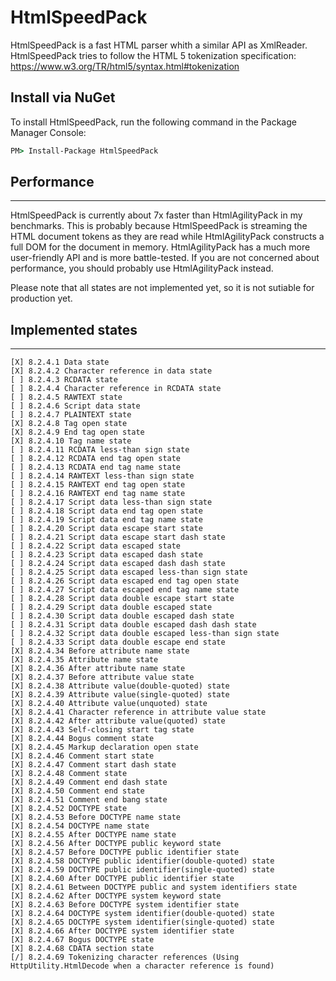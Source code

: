 # HtmlSpeedPack
HtmlSpeedPack is a fast HTML parser whith a similar API as XmlReader. HtmlSpeedPack tries to follow the HTML 5 tokenization specification:
https://www.w3.org/TR/html5/syntax.html#tokenization

## Install via NuGet
To install HtmlSpeedPack, run the following command in the Package Manager Console:

```cmd
PM> Install-Package HtmlSpeedPack
```

## Performance
-----------
HtmlSpeedPack is currently about 7x faster than HtmlAgilityPack in my benchmarks. This is probably because HtmlSpeedPack is streaming the HTML document tokens as they are read while HtmlAgilityPack constructs a full DOM for the document in memory. HtmlAgilityPack has a much more user-friendly API and is more battle-tested. If you are not concerned about performance, you should probably use HtmlAgilityPack instead.

Please note that all states are not implemented yet, so it is not sutiable for production yet.

## Implemented states
------------------
```
[X] 8.2.4.1 Data state
[X] 8.2.4.2 Character reference in data state
[ ] 8.2.4.3 RCDATA state
[ ] 8.2.4.4 Character reference in RCDATA state
[ ] 8.2.4.5 RAWTEXT state
[ ] 8.2.4.6 Script data state
[ ] 8.2.4.7 PLAINTEXT state
[X] 8.2.4.8 Tag open state
[X] 8.2.4.9 End tag open state
[X] 8.2.4.10 Tag name state
[ ] 8.2.4.11 RCDATA less-than sign state
[ ] 8.2.4.12 RCDATA end tag open state
[ ] 8.2.4.13 RCDATA end tag name state
[ ] 8.2.4.14 RAWTEXT less-than sign state
[ ] 8.2.4.15 RAWTEXT end tag open state
[ ] 8.2.4.16 RAWTEXT end tag name state
[ ] 8.2.4.17 Script data less-than sign state
[ ] 8.2.4.18 Script data end tag open state
[ ] 8.2.4.19 Script data end tag name state
[ ] 8.2.4.20 Script data escape start state
[ ] 8.2.4.21 Script data escape start dash state
[ ] 8.2.4.22 Script data escaped state
[ ] 8.2.4.23 Script data escaped dash state
[ ] 8.2.4.24 Script data escaped dash dash state
[ ] 8.2.4.25 Script data escaped less-than sign state
[ ] 8.2.4.26 Script data escaped end tag open state
[ ] 8.2.4.27 Script data escaped end tag name state
[ ] 8.2.4.28 Script data double escape start state
[ ] 8.2.4.29 Script data double escaped state
[ ] 8.2.4.30 Script data double escaped dash state
[ ] 8.2.4.31 Script data double escaped dash dash state
[ ] 8.2.4.32 Script data double escaped less-than sign state
[ ] 8.2.4.33 Script data double escape end state
[X] 8.2.4.34 Before attribute name state
[X] 8.2.4.35 Attribute name state
[X] 8.2.4.36 After attribute name state
[X] 8.2.4.37 Before attribute value state
[X] 8.2.4.38 Attribute value(double-quoted) state
[X] 8.2.4.39 Attribute value(single-quoted) state
[X] 8.2.4.40 Attribute value(unquoted) state
[X] 8.2.4.41 Character reference in attribute value state
[X] 8.2.4.42 After attribute value(quoted) state
[X] 8.2.4.43 Self-closing start tag state
[X] 8.2.4.44 Bogus comment state
[X] 8.2.4.45 Markup declaration open state
[X] 8.2.4.46 Comment start state
[X] 8.2.4.47 Comment start dash state
[X] 8.2.4.48 Comment state
[X] 8.2.4.49 Comment end dash state
[X] 8.2.4.50 Comment end state
[X] 8.2.4.51 Comment end bang state
[X] 8.2.4.52 DOCTYPE state
[X] 8.2.4.53 Before DOCTYPE name state
[X] 8.2.4.54 DOCTYPE name state
[X] 8.2.4.55 After DOCTYPE name state
[X] 8.2.4.56 After DOCTYPE public keyword state
[X] 8.2.4.57 Before DOCTYPE public identifier state
[X] 8.2.4.58 DOCTYPE public identifier(double-quoted) state
[X] 8.2.4.59 DOCTYPE public identifier(single-quoted) state
[X] 8.2.4.60 After DOCTYPE public identifier state
[X] 8.2.4.61 Between DOCTYPE public and system identifiers state
[X] 8.2.4.62 After DOCTYPE system keyword state
[X] 8.2.4.63 Before DOCTYPE system identifier state
[X] 8.2.4.64 DOCTYPE system identifier(double-quoted) state
[X] 8.2.4.65 DOCTYPE system identifier(single-quoted) state
[X] 8.2.4.66 After DOCTYPE system identifier state
[X] 8.2.4.67 Bogus DOCTYPE state
[X] 8.2.4.68 CDATA section state
[/] 8.2.4.69 Tokenizing character references (Using HttpUtility.HtmlDecode when a character reference is found)
```